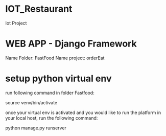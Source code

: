 # IOT_Restaurant
Iot Project

# WEB APP - Django Framework 
Name Folder: FastFood 
Name project: orderEat

# setup python virtual env

run following command in folder Fastfood: 


source venv/bin/activate

once your virtual env is activated and you would like to run the platform in your local host, run the following command:

python manage.py runserver

